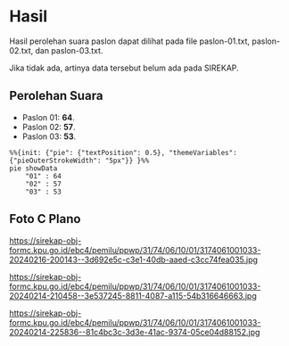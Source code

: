 # Hasil

Hasil perolehan suara paslon dapat dilihat pada file paslon-01.txt, paslon-02.txt, dan paslon-03.txt.

Jika tidak ada, artinya data tersebut belum ada pada SIREKAP.

## Perolehan Suara

 * Paslon 01: **64**.
 * Paslon 02: **57**.
 * Paslon 03: **53**.

```mermaid
%%{init: {"pie": {"textPosition": 0.5}, "themeVariables": {"pieOuterStrokeWidth": "5px"}} }%%
pie showData
    "01" : 64
    "02" : 57
    "03" : 53
```
## Foto C Plano

https://sirekap-obj-formc.kpu.go.id/ebc4/pemilu/ppwp/31/74/06/10/01/3174061001033-20240216-200143--3d692e5c-c3e1-40db-aaed-c3cc74fea035.jpg

https://sirekap-obj-formc.kpu.go.id/ebc4/pemilu/ppwp/31/74/06/10/01/3174061001033-20240214-210458--3e537245-8811-4087-a115-54b316646663.jpg

https://sirekap-obj-formc.kpu.go.id/ebc4/pemilu/ppwp/31/74/06/10/01/3174061001033-20240214-225836--81c4bc3c-3d3e-41ac-9374-05ce04d88152.jpg

